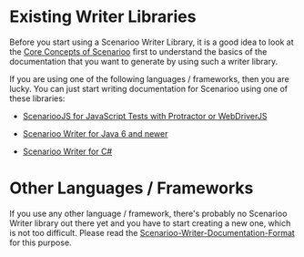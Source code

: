 # Existing Writer Libraries

Before you start using a Scenarioo Writer Library, it is a good idea to look at the [Core Concepts of Scenarioo](../features/README.md) first to understand the basics of the documentation that you want to generate by using such a writer library.

If you are using one of the following languages / frameworks, then you are lucky. You can just start writing documentation for Scenarioo using one of these libraries:

* [ScenariooJS for JavaScript Tests with Protractor or WebDriverJS](https://github.com/scenarioo/scenarioo-js/README.md)

* [Scenarioo Writer for Java 6 and newer](https://github.com/scenarioo/scenarioo-java/wiki/How-to-use-the-Java-Scenarioo-Writer-Library)

* [Scenarioo Writer for C#](https://github.com/scenarioo/scenarioo-cs/wiki/How-to-use-the-C%23-Scenarioo-Writer-Library)


# Other Languages / Frameworks

If you use any other language / framework, there's probably no Scenarioo Writer library out there yet and you have to start creating a new one, which is not too difficult. Please read the [Scenarioo-Writer-Documentation-Format](../features/Scenarioo-Writer-Documentation-Format.md) for this purpose.
